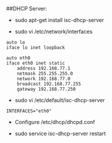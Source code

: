 ##DHCP Server:

- sudo apt-get install isc-dhcp-server

- sudo vi /etc/network/interfaces
```
auto lo
iface lo inet loopback

auto eth0
iface eth0 inet static
    address 192.168.77.1
    netmask 255.255.255.0
    network 192.168.77.0
    broadcast 192.168.77.255
    gateway 192.168.77.250
```

- sudo vi /etc/default/isc-dhcp-server
```
INTERFACES="eth0"
```

- Configure /etc/dhcp/dhcpd.conf

- sudo service isc-dhcp-server restart

